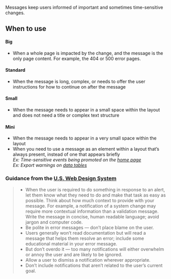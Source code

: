 Messages keep users informed of important and sometimes time-sensitive changes.

## When to use

#### Big
- When a whole page is impacted by the change, and the message is the only page content. For example, the 404 or 500 error pages.

#### Standard
- When the message is long, complex, or needs to offer the user instructions for how to continue on after the message

#### Small
- When the message needs to appear in a small space within the layout and does not need a title or complex text structure

#### Mini
- When the message needs to appear in a very small space within the layout
- When you need to use a message as an element within a layout that’s always present, instead of one that appears briefly</br>
_Ex: Time-sensitive events being promoted on the [home page](https://www.fec.gov/)_</br>
_Ex: Export warnings on [data tables](https://www.fec.gov/data/receipts)_

### Guidance from the [U.S. Web Design System](https://designsystem.digital.gov/components/alerts/)
> - When the user is required to do something in response to an alert, let them know what they need to do and make that task as easy as possible. Think about how much context to provide with your message. For example, a notification of a system change may require more contextual information than a validation message. Write the message in concise, human readable language; avoid jargon and computer code.
> - Be polite in error messages — don’t place blame on the user.
> - Users generally won’t read documentation but will read a message that helps them resolve an error; include some educational material in your error message.
> - But don’t overdo it — too many notifications will either overwhelm or annoy the user and are likely to be ignored.
> - Allow a user to dismiss a notification wherever appropriate.
> - Don’t include notifications that aren’t related to the user’s current goal.
